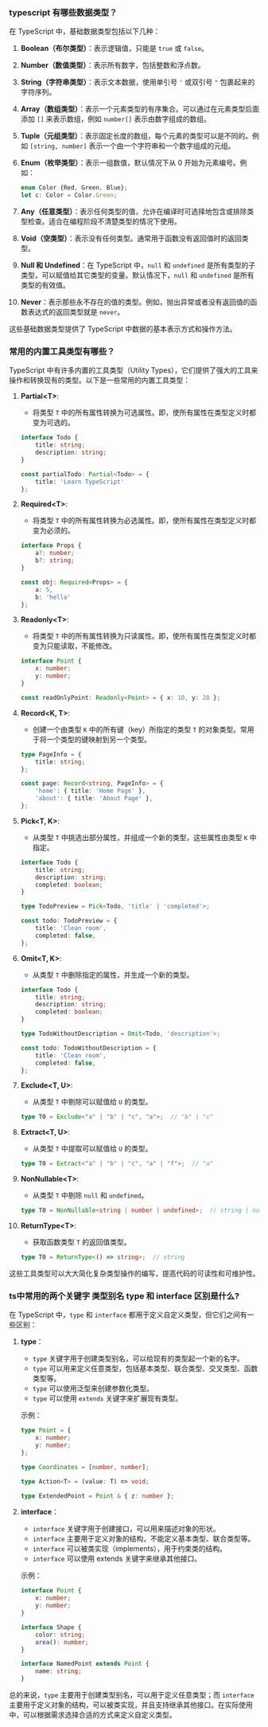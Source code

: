 ### typescript 有哪些数据类型？
在 TypeScript 中，基础数据类型包括以下几种：

1. **Boolean（布尔类型）**：表示逻辑值，只能是 `true` 或 `false`。

2. **Number（数值类型）**：表示所有数字，包括整数和浮点数。

3. **String（字符串类型）**：表示文本数据，使用单引号 `'` 或双引号 `"` 包裹起来的字符序列。

4. **Array（数组类型）**：表示一个元素类型的有序集合。可以通过在元素类型后面添加 `[]` 来表示数组，例如 `number[]` 表示由数字组成的数组。

5. **Tuple（元组类型）**：表示固定长度的数组，每个元素的类型可以是不同的。例如 `[string, number]` 表示一个由一个字符串和一个数字组成的元组。

6. **Enum（枚举类型）**：表示一组数值，默认情况下从 0 开始为元素编号。例如：
   ```typescript
   enum Color {Red, Green, Blue};
   let c: Color = Color.Green;
   ```

7. **Any（任意类型）**：表示任何类型的值，允许在编译时可选择地包含或排除类型检查。适合在编程阶段不清楚类型的情况下使用。

8. **Void（空类型）**：表示没有任何类型。通常用于函数没有返回值时的返回类型。

9. **Null 和 Undefined**：在 TypeScript 中，`null` 和 `undefined` 是所有类型的子类型，可以赋值给其它类型的变量。默认情况下，`null` 和 `undefined` 是所有类型的有效值。

10. **Never**：表示那些永不存在的值的类型。例如，抛出异常或者没有返回值的函数表达式的返回类型就是 `never`。

这些基础数据类型提供了 TypeScript 中数据的基本表示方式和操作方法。

### 常用的内置工具类型有哪些？
TypeScript 中有许多内置的工具类型（Utility Types），它们提供了强大的工具来操作和转换现有的类型。以下是一些常用的内置工具类型：

1. **Partial\<T\>**:
    - 将类型 `T` 中的所有属性转换为可选属性。即，使所有属性在类型定义时都变为可选的。
   ```typescript
   interface Todo {
       title: string;
       description: string;
   }
   
   const partialTodo: Partial<Todo> = {
       title: 'Learn TypeScript'
   };
   ```

2. **Required\<T\>**:
    - 将类型 `T` 中的所有属性转换为必选属性。即，使所有属性在类型定义时都变为必须的。
   ```typescript
   interface Props {
       a?: number;
       b?: string;
   }
   
   const obj: Required<Props> = {
       a: 5,
       b: 'hello'
   };
   ```

3. **Readonly\<T\>**:
    - 将类型 `T` 中的所有属性转换为只读属性。即，使所有属性在类型定义时都变为只能读取，不能修改。
   ```typescript
   interface Point {
       x: number;
       y: number;
   }
   
   const readOnlyPoint: Readonly<Point> = { x: 10, y: 20 };
   ```

4. **Record\<K, T\>**:
    - 创建一个由类型 `K` 中的所有键（key）所指定的类型 `T` 的对象类型。常用于将一个类型的键映射到另一个类型。
   ```typescript
   type PageInfo = {
       title: string;
   };

   const page: Record<string, PageInfo> = {
       'home': { title: 'Home Page' },
       'about': { title: 'About Page' },
   };
   ```

5. **Pick\<T, K\>**:
    - 从类型 `T` 中挑选出部分属性，并组成一个新的类型，这些属性由类型 `K` 中指定。
   ```typescript
   interface Todo {
       title: string;
       description: string;
       completed: boolean;
   }
   
   type TodoPreview = Pick<Todo, 'title' | 'completed'>;
   
   const todo: TodoPreview = {
       title: 'Clean room',
       completed: false,
   };
   ```

6. **Omit\<T, K\>**:
    - 从类型 `T` 中删除指定的属性，并生成一个新的类型。
   ```typescript
   interface Todo {
       title: string;
       description: string;
       completed: boolean;
   }
   
   type TodoWithoutDescription = Omit<Todo, 'description'>;
   
   const todo: TodoWithoutDescription = {
       title: 'Clean room',
       completed: false,
   };
   ```

7. **Exclude\<T, U\>**:
    - 从类型 `T` 中剔除可以赋值给 `U` 的类型。
   ```typescript
   type T0 = Exclude<"a" | "b" | "c", "a">;  // "b" | "c"
   ```

8. **Extract\<T, U\>**:
    - 从类型 `T` 中提取可以赋值给 `U` 的类型。
   ```typescript
   type T0 = Extract<"a" | "b" | "c", "a" | "f">;  // "a"
   ```

9. **NonNullable\<T\>**:
    - 从类型 `T` 中剔除 `null` 和 `undefined`。
   ```typescript
   type T0 = NonNullable<string | number | undefined>;  // string | number
   ```

10. **ReturnType\<T\>**:
    - 获取函数类型 `T` 的返回值类型。
    ```typescript
    type T0 = ReturnType<() => string>;  // string
    ```

这些工具类型可以大大简化复杂类型操作的编写，提高代码的可读性和可维护性。

### ts中常用的两个关键字 类型别名 type 和 interface 区别是什么?
在 TypeScript 中，`type` 和 `interface` 都用于定义自定义类型，但它们之间有一些区别：

1. **type**：

    - `type` 关键字用于创建类型别名，可以给现有的类型起一个新的名字。
    - `type` 可以用来定义任意类型，包括基本类型、联合类型、交叉类型、函数类型等。
    - `type` 可以使用泛型来创建参数化类型。
    - `type` 可以使用 `extends` 关键字来扩展现有类型。

   示例：

   ```typescript
   type Point = {
       x: number;
       y: number;
   };
   
   type Coordinates = [number, number];
   
   type Action<T> = (value: T) => void;
   
   type ExtendedPoint = Point & { z: number };
   ```

2. **interface**：

    - `interface` 关键字用于创建接口，可以用来描述对象的形状。
    - `interface` 主要用于定义对象的结构，不能定义基本类型、联合类型等。
    - `interface` 可以被类实现（implements），用于约束类的结构。
    - `interface` 可以使用 extends 关键字来继承其他接口。

   示例：

   ```typescript
   interface Point {
       x: number;
       y: number;
   }
   
   interface Shape {
       color: string;
       area(): number;
   }
   
   interface NamedPoint extends Point {
       name: string;
   }
   ```

总的来说，`type` 主要用于创建类型别名，可以用于定义任意类型；而 `interface` 主要用于定义对象的结构，可以被类实现，并且支持继承其他接口。在实际使用中，可以根据需求选择合适的方式来定义自定义类型。
